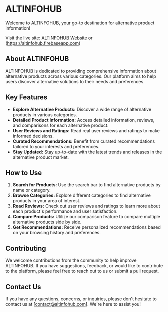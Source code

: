  # ALTINFOHUB

Welcome to ALTINFOHUB, your go-to destination for alternative product information!

Visit the live site: [ALTINFOHUB Website](https://altinfohub.web.app)
or (https://altinfohub.firebaseapp.com)

## About ALTINFOHUB
ALTINFOHUB is dedicated to providing comprehensive information about alternative products across various categories. Our platform aims to help users discover alternative solutions to their needs and preferences.

## Key Features
- **Explore Alternative Products:** Discover a wide range of alternative products in various categories.
- **Detailed Product Information:** Access detailed information, reviews, and comparisons for each alternative product.
- **User Reviews and Ratings:** Read real user reviews and ratings to make informed decisions.
- **Curated Recommendations:** Benefit from curated recommendations tailored to your interests and preferences.
- **Stay Updated:** Stay up-to-date with the latest trends and releases in the alternative product market.

## How to Use
1. **Search for Products:** Use the search bar to find alternative products by name or category.
2. **Browse Categories:** Explore different categories to find alternative products in your area of interest.
3. **Read Reviews:** Check out user reviews and ratings to learn more about each product's performance and user satisfaction.
4. **Compare Products:** Utilize our comparison feature to compare multiple alternative products side by side.
5. **Get Recommendations:** Receive personalized recommendations based on your browsing history and preferences.

## Contributing
We welcome contributions from the community to help improve ALTINFOHUB. If you have suggestions, feedback, or would like to contribute to the platform, please feel free to reach out to us or submit a pull request.

## Contact Us
If you have any questions, concerns, or inquiries, please don't hesitate to contact us at [contact@altinfohub.com]. We're here to assist you!
